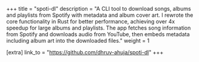 +++
title = "spoti-dl"
description = "A CLI tool to download songs, albums and playlists from Spotify with metadata and album cover art. I rewrote the core functionality in Rust for better performance, achieving over 4x speedup for large albums and playlists. The app fetches song information from Spotify and downloads audio from YouTube, then embeds metadata including album art into the downloaded files."
weight = 1

[extra]
link_to = "https://github.com/dhruv-ahuja/spoti-dl"
+++

